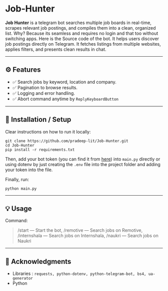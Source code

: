 

# Job-Hunter


**Job Hunter** is a telegram bot searches multiple job boards  in real-time, scrapes relevant job postings, and compiles them into a clean, organized list. Why? Because its seamless and requires no login and that too without switching apps. Here is the Source code of the bot. It helps users discover job postings directly on Telegram. It fetches listings from multiple websites, applies filters, and presents clean results in chat.

---

## ⚙️ Features

- ✅ Search jobs by keyword, location and company.
- ✅ Pagination to browse results.
- ✅ Logging and error handling.
- ✅ Abort command anytime by `ReplyKeyboardButton`
---

## 🚀 Installation / Setup

Clear instructions on how to run it locally:
```
git clone https://github.com/pradeep-lit/Job-Hunter.git
cd Job-Hunter
pip install -r requirements.txt
```
Then, add your bot token (you can find it from [here](https://telegram.me/BotFather)) into `main.py` directly or using dotenv by just creating the `.env` file into the project folder and adding your token into the file.

Finally, run:
```
python main.py
```
---

## 💡 Usage

Command:
> /start — Start the bot,
> /remotive — Search jobs on Remotive,
> /internshala — Search jobs on Internshala,
> /naukri — Search jobs on Naukri
---

## 🙏 Acknowledgments

- Libraries : `requests, python-dotenv, python-telegram-bot, bs4, ua-generator`
- Python
